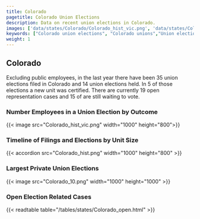 ```yaml
---
title: Colorado
pagetitle: Colorado Union Elections
description: Data on recent union elections in Colorado.
images: ['data/states/Colorado/Colorado_hist_vic.png', 'data/states/Colorado/Colorado_hist_size.png', 'data/states/Colorado/Colorado_10.png']
keywords: ["Colorado union elections", "Colorado unions","Union elections"]
weight: 1
---
```

##  Colorado

Excluding public employees, in the last year there have been 35 union elections filed in Colorado and 14 union elections held. In 5 of those elections a new unit was certified. There are currently 19 open representation cases and 15 of are still waiting to vote.

### Number Employees in a Union Election by Outcome
{{< image src="Colorado_hist_vic.png" width="1000" height="800">}}

### Timeline of Filings and Elections by Unit Size
{{< accordion src="Colorado_hist.png" width="1000" height="800" >}}

### Largest Private Union Elections
{{< image src="Colorado_10.png" width="1000" height="1000"  >}}

### Open Election Related Cases
{{< readtable table="/tables/states/Colorado_open.html" >}}

